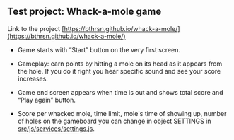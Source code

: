 ## Test project: Whack-a-mole game 

Link to the project [https://bthrsn.github.io/whack-a-mole/](https://bthrsn.github.io/whack-a-mole/)

* Game starts with “Start” button on the very first screen.

* Gameplay: earn points by hitting a mole on its head as it appears from the hole. If you do it right you hear specific sound and see your score increases.

* Game end screen appears when time is out and shows total score and “Play again” button. 

* Score per whacked mole, time limit, mole's time of showing up, number of holes on the gameboard you can change in object SETTINGS in [src/js/services/settings.js](src/js/services/settings.js).